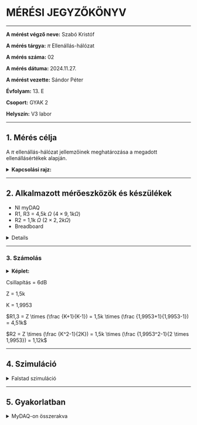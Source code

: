 
# MÉRÉSI JEGYZŐKÖNYV

---

**A mérést végző neve:** Szabó Kristóf

**A mérés tárgya:**  $\displaystyle \pi$ Ellenállás-hálózat

**A mérés száma:**  02

**A mérés dátuma:** 2024.11.27.   

**A mérést vezette:** Sándor Péter  

**Évfolyam:** 13. E 

**Csoport:** GYAK 2  

**Helyszín:**  V3 labor 

---

## 1. Mérés célja
A $\displaystyle \pi$ ellenállás-hálózat jellemzőinek meghatározása a megadott ellenállásértékek alapján.

<details>
  <summary> <strong>Kapcsolási rajz:</strong></summary>
  <p align="center">
    
  <img width="60%" height="60%" src="https://github.com/user-attachments/assets/dbae2317-3cc8-4935-8422-341aeec8bbc8">
  
</p>

</details>



---

## 2. Alkalmazott mérőeszközök és készülékek

- NI myDAQ
- R1, R3 = 4,5k $\Omega$ ($4 \times 9,1k \Omega$)
- R2 = 1,1k $\Omega$ ($2 \times 2,2k \Omega$)
- Breadboard
<details>
  
  *A mérés során használt ellenállások értéke eltér a számunkra elérhető ellenállásoktól*
</details>

---

### 3. Számolás
<details>
  
<summary><strong>Képlet:</strong></summary>

  <p align="center">
    
   <img width="50%" height="50%" src="https://github.com/user-attachments/assets/f14f7bb8-bcbb-4654-9393-173a0432805d">
    
  </p>
  
*A képlethez a forrás:https://www.electronics-tutorials.ws/attenuators/t-pad-attenuator.html*
</details>

Csillapítás = 6dB

Z = 1,5k

K = 1,9953

$R1,3 = Z \times (\frac {K+1}{K-1}) = 1,5k \times (\frac {1,9953+1}{1,9953-1}) = 4,51k$

$R2 = Z \times (\frac {K^2-1}{2K}) = 1,5k \times (\frac {1,9953^2-1}{2 \times 1,9953}) = 1,12k$


---

## 4. Szimuláció
<details>
  
<summary>Falstad szimuláció</summary>
  
   <p align="center">
    
   <img width="70%" height="70%" src="https://github.com/user-attachments/assets/5d6d1a31-afb6-4ea2-9f66-ab2c48cfcbb0">
    
  </p>
  
</details>

---

## 5. Gyakorlatban
<details>
  
  <summary>MyDAQ-on összerakva</summary>
  
**Összerakva:**

<p align="center">
    
   <img width="70%" height="70%" src="https://github.com/user-attachments/assets/15593e3a-5bcb-46b6-b51c-f8c2e971daff">
    
  </p>
  
**Oscilloscope:**

<p align="center">
    
   <img width="50%" height="50%" src="https://github.com/user-attachments/assets/e8c28c88-d6a3-4f19-9b6b-bc8c59593ee5">
    
  </p>
  
**Generátor:**
<p align="center">
    
   <img width="50%" height="50%" src="https://github.com/user-attachments/assets/adf93eb9-c190-482b-b2c4-08f5f5d2fcbf">
    
  </p>
  

</details>
